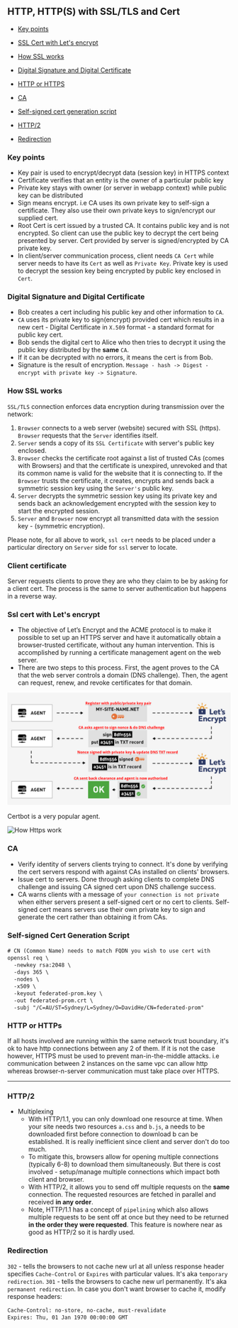 ## HTTP, HTTP(S) with SSL/TLS and Cert

- [Key points](#key-points)
- [SSL Cert with Let's encrypt](#Ssl-cert-with-lets-encrypt)
- [How SSL works](#how-ssl-works)
- [Digital Signature and Digital Certificate](#digital-signature-and-digital-certificate)
- [HTTP or HTTPS](#http-or-https)
- [CA](#ca)
- [Self-signed cert generation script](#cert-generation-script)

- [HTTP/2](#http/2)
- [Redirection](#redirection)

### Key points

- Key pair is used to encrypt/decrypt data (session key) in HTTPS context
- Certificate verifies that an entity is the owner of a particular public key
- Private key stays with owner (or server in webapp context) while public key can be distributed
- Sign means encrypt. i.e CA uses its own private key to self-sign a certificate. They also use their own private keys to sign/encrypt our supplied cert.
- Root Cert is cert issued by a trusted CA. It contains public key and is not encrypted. So client can use the public key to decrypt the cert being presented by server. Cert provided by server is signed/encrypted by CA private key.
- In client/server communication process, client needs `CA Cert` while server needs to have its `Cert` as well as `Private Key`. Private key is used to decrypt the session key being encrypted by public key enclosed in `Cert`.

### Digital Signature and Digital Certificate

- Bob creates a cert including his public key and other information to `CA`.
- `CA` uses its private key to sign(encrypt) provided cert which results in a new cert - Digital Certificate in `X.509` format - a standard format for public key cert.
- Bob sends the digital cert to Alice who then tries to decrypt it using the public key distributed by the **same** `CA`.
- If it can be decrypted with no errors, it means the cert is from Bob.
- Signature is the result of encryption. `Message - hash -> Digest - encrypt with private key -> Signature`.

### How SSL works

`SSL/TLS` connection enforces data encryption during transmission over the network:

1. `Browser` connects to a web server (website) secured with SSL (https). `Browser` requests that the `Server` identifies itself.
2. `Server` sends a copy of its `SSL Certificate` with server's public key enclosed.
3. `Browser` checks the certificate root against a list of trusted CAs (comes with Browsers) and that the certificate is unexpired, unrevoked and that its common name is valid for the website that it is connecting to. If the `Browser` trusts the certificate, it creates, encrypts and sends back a symmetric session key using the `Server's` public key.
4. `Server` decrypts the symmetric session key using its private key and sends back an acknowledgement encrypted with the session key to start the encrypted session.
5. `Server` and `Browser` now encrypt all transmitted data with the session key - (symmetric encryption).

Please note, for all above to work, `ssl cert` needs to be placed under a particular directory on `Server` side for `ssl` server to locate.

### Client certificate

Server requests clients to prove they are who they claim to be by asking for a client cert. The process is the same to server authentication but happens in a reverse way.

### Ssl cert with Let's encrypt

- The objective of Let’s Encrypt and the ACME protocol is to make it possible to set up an HTTPS server and have it automatically obtain a browser-trusted certificate, without any human intervention. This is accomplished by running a certificate management agent on the web server.
- There are two steps to this process. First, the agent proves to the CA that the web server controls a domain (DNS challenge). Then, the agent can request, renew, and revoke certificates for that domain.

![ACME_CA](./ACME_let's_encrypt.png)

Certbot is a very popular agent.

![How Https work](./how_https_work.png)

### CA

- Verify identity of servers clients trying to connect. It's done by verifying the cert servers respond with against CAs installed on clients' browsers.
- Issue cert to servers. Done through asking clients to complete DNS challenge and issuing CA signed cert upon DNS challenge success.
- CA warns clients with a message of `your connection is not private` when either servers present a self-signed cert or no cert to clients. Self-signed cert means servers use their own private key to sign and generate the cert rather than obtaining it from CAs.

### Self-signed Cert Generation Script

```shell
# CN (Common Name) needs to match FQDN you wish to use cert with
openssl req \
  -newkey rsa:2048 \
  -days 365 \
  -nodes \
  -x509 \
  -keyout federated-prom.key \
  -out federated-prom.crt \
  -subj "/C=AU/ST=Sydney/L=Sydney/O=DavidHe/CN=federated-prom"
```

### HTTP or HTTPs

If all hosts involved are running within the same network trust boundary, it's ok to have http connections between any 2 of them. If it is not the case however, HTTPS must be used to prevent man-in-the-middle attacks. i.e communication between 2 instances on the same vpc can allow http whereas browser-n-server communication must take place over HTTPS.

---

### HTTP/2

- Multiplexing
  - With HTTP/1.1, you can only download one resource at time. When your site needs two resources `a.css` and `b.js`, a needs to be downloaded first
    before connection to download b can be established. It is really inefficient since client and server don't do too much.
  - To mitigate this, browsers allow for opening multiple connections (typically 6-8) to download them simultaneously. But there is cost involved - setup/manage multiple connections which impact both client and browser.
  - With HTTP/2, it allows you to send off multiple requests on the **same** connection. The requested resources are fetched in parallel and received
    **in any order**.
  - Note, HTTP/1.1 has a concept of `pipelining` which also allows multiple requests to be sent off at once but they need to be returned **in the order they were requested**. This feature is nowhere near as good as HTTP/2 so it is hardly used.

### Redirection

`302` - tells the browsers to not cache new url at all unless response header specifies `Cache-Control` or `Expires` with particular values. It's aka `temporary redirection`.
`301` - tells the browsers to cache new url permanently. It's aka `permanent redirection`.
In case you don't want browser to cache it, modify response headers:

```
Cache-Control: no-store, no-cache, must-revalidate
Expires: Thu, 01 Jan 1970 00:00:00 GMT
```
